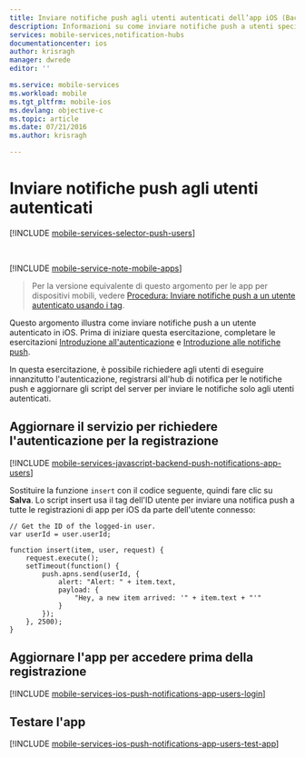 ```yaml
---
title: Inviare notifiche push agli utenti autenticati dell’app iOS (Backend JavaScript )
description: Informazioni su come inviare notifiche push a utenti specifici
services: mobile-services,notification-hubs
documentationcenter: ios
author: krisragh
manager: dwrede
editor: ''

ms.service: mobile-services
ms.workload: mobile
ms.tgt_pltfrm: mobile-ios
ms.devlang: objective-c
ms.topic: article
ms.date: 07/21/2016
ms.author: krisragh

---
```

# Inviare notifiche push agli utenti autenticati
[!INCLUDE [mobile-services-selector-push-users](../../includes/mobile-services-selector-push-users.md)]

&nbsp;

[!INCLUDE [mobile-service-note-mobile-apps](../../includes/mobile-services-note-mobile-apps.md)]

> Per la versione equivalente di questo argomento per le app per dispositivi mobili, vedere [Procedura: Inviare notifiche push a un utente autenticato usando i tag](../app-service-mobile/app-service-mobile-node-backend-how-to-use-server-sdk.md#push-user).
> 
> 

Questo argomento illustra come inviare notifiche push a un utente autenticato in iOS. Prima di iniziare questa esercitazione, completare le esercitazioni [Introduzione all'autenticazione] e [Introduzione alle notifiche push].

In questa esercitazione, è possibile richiedere agli utenti di eseguire innanzitutto l'autenticazione, registrarsi all'hub di notifica per le notifiche push e aggiornare gli script del server per inviare le notifiche solo agli utenti autenticati.

## <a name="register"></a>Aggiornare il servizio per richiedere l'autenticazione per la registrazione
[!INCLUDE [mobile-services-javascript-backend-push-notifications-app-users](../../includes/mobile-services-javascript-backend-push-notifications-app-users.md)]

Sostituire la funzione `insert` con il codice seguente, quindi fare clic su **Salva**. Lo script insert usa il tag dell'ID utente per inviare una notifica push a tutte le registrazioni di app per iOS da parte dell'utente connesso:

```
// Get the ID of the logged-in user.
var userId = user.userId;

function insert(item, user, request) {
    request.execute();
    setTimeout(function() {
        push.apns.send(userId, {
            alert: "Alert: " + item.text,
            payload: {
                "Hey, a new item arrived: '" + item.text + "'"
            }
        });
    }, 2500);
}
```

## <a name="update-app"></a>Aggiornare l'app per accedere prima della registrazione
[!INCLUDE [mobile-services-ios-push-notifications-app-users-login](../../includes/mobile-services-ios-push-notifications-app-users-login.md)]

## <a name="test"></a>Testare l'app
[!INCLUDE [mobile-services-ios-push-notifications-app-users-test-app](../../includes/mobile-services-ios-push-notifications-app-users-test-app.md)]

<!-- Anchors. -->
[Updating the service to require authentication for registration]: #register
[Updating the app to log in before registration]: #update-app
[Testing the app]: #test
[Next Steps]: #next-steps


<!-- URLs. -->
[Introduzione all'autenticazione]: mobile-services-ios-get-started-users.md
[Introduzione alle notifiche push]: mobile-services-javascript-backend-ios-get-started-push.md
[portale di gestione di Azure]: https://manage.windowsazure.com/
[Mobile Services .NET How-to Conceptual Reference]: mobile-services-ios-how-to-use-client-library.md

<!---HONumber=AcomDC_0727_2016-->